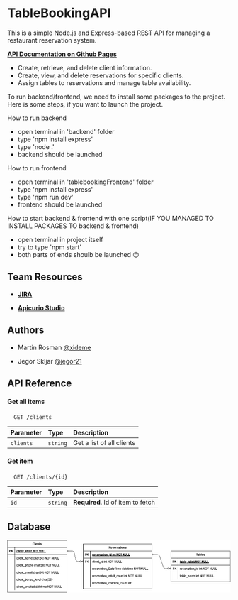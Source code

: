 # TableBookingAPI

This is a simple Node.js and Express-based REST API for managing a restaurant reservation system. 

**[API Documentation on Github Pages](https://xideme.github.io/TableBookingAPI/swagger.html)**

- Create, retrieve, and delete client information.
- Create, view, and delete reservations for specific clients.
- Assign tables to reservations and manage table availability.

To run backend/frontend, we need to install some packages to the project.
Here is some steps, if you want to launch the project.

How to run backend
- open terminal in 'backend' folder
- type 'npm install express'
- type 'node .'
- backend should be launched

How to run frontend
- open terminal in 'tablebookingFrontend' folder
- type 'npm install express'
- type 'npm run dev'
- frontend should be launched

How to start backend & frontend with one script(IF YOU MANAGED TO INSTALL PACKAGES TO backend & frontend)
- open terminal in project itself
- try to type 'npm start'
- both parts of ends shoulb be launched 😊

## Team Resources

- **[JIRA](https://bookingtargv23.atlassian.net/jira/software/projects/TB/boards/1?atlOrigin=eyJpIjoiZmIxYjIwMGMwYmE0NDdhOGIwYzlmY2NjZTdjYTI5YzkiLCJwIjoiaiJ9)**

- **[Apicurio Studio](https://studio-ws.apicur.io/sharing/00d7d3a4-e248-43d2-b5b0-05ee50533857)**



## Authors

- Martin Rosman [@xideme](https://www.github.com/xideme)

- Jegor Skljar [@jegor21](https://github.com/jegor21)


## API Reference

#### Get all items

```http
  GET /clients
```

| Parameter | Type     | Description                |
| :-------- | :------- | :------------------------- |
| `clients` | `string` | Get a list of all clients |

#### Get item

```http
  GET /clients/{id}
```

| Parameter | Type     | Description                       |
| :-------- | :------- | :-------------------------------- |
| `id`      | `string` | **Required**. Id of item to fetch |




## Database

![Database](https://raw.githubusercontent.com/xideme/TableBookingAPI/refs/heads/main/erm.png)

